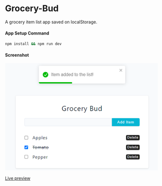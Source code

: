 # Grocery-Bud

A grocery item list app saved on localStorage.

#### App Setup Command

```bash
npm install && npm run dev
```

#### Screenshot

![screenshot](screenshot.png)

[Live preview](https://react-practice-projects-k9gz9620h-edriso.vercel.app/)
